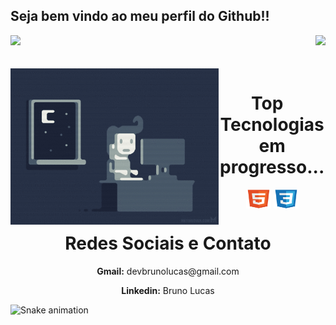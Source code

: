 ## Seja bem vindo ao meu perfil do Github!!

<div>
  
  <img  height="170em" src="https://github-readme-stats.vercel.app/api?username=devbrunolucas&show_icons=true&theme=swift&include_all_commits=true&count_private=true"/>
  <img align="right" height="100em"  src="https://github-readme-stats.vercel.app/api/top-langs/?username=devbrunolucas&layout=compact&langs_count=16&theme=swift"/>
</div>
<br>

<div  align="center"> 
  <div style="display: inline_block"><br>
    <img align="left" height="250"  alt="coding-time" src="gif3.gif">
    <h1 align="center">Top Tecnologias em progresso...</h1>
   <!-- <img align="center" height="30" width="40" alt="js-icon"  src="https://raw.githubusercontent.com/devicons/devicon/master/icons/javascript/javascript-plain.svg"> -->
    <!--<img align="center" height="30" width="40" alt="react-icon" src="https://raw.githubusercontent.com/devicons/devicon/master/icons/react/react-original.svg"-->
    <img align="center" height="30" width="40" alt="html-icon" src="https://raw.githubusercontent.com/devicons/devicon/master/icons/html5/html5-original.svg">
    <img align="center" height="30" width="40" alt="css-icon" src="https://raw.githubusercontent.com/devicons/devicon/master/icons/css3/css3-original.svg">
    
   </div>
    
  
  <h1 align="center">Redes Sociais e Contato</h1>
    <p>
      <strong>Gmail:</strong> devbrunolucas@gmail.com
    </p>
    <p>
      <strong>Linkedin:</strong> Bruno Lucas
    </p>
    
</div>
  
![Snake animation](https://github.com/devbrunolucas/devbrunolucas/blob/output/github-contribution-grid-snake.svg)
